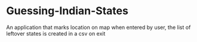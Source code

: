 # Guessing-Indian-States
An application that marks location on map when entered by user, the list of leftover states is created in a csv on exit
